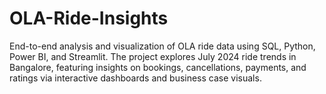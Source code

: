 # OLA-Ride-Insights
End-to-end analysis and visualization of OLA ride data using SQL, Python, Power BI, and Streamlit. The project explores July 2024 ride trends in Bangalore, featuring insights on bookings, cancellations, payments, and ratings via interactive dashboards and business case visuals.
